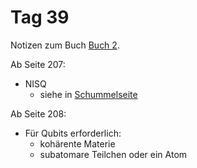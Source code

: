 # Tag 39

Notizen zum Buch [Buch 2](../Buch2.md).

Ab Seite 207:
* NISQ
  - siehe in [Schummelseite](../Schummelseite.md)

Ab Seite 208:
* Für Qubits erforderlich:
  - kohärente Materie
  - subatomare Teilchen oder ein Atom
